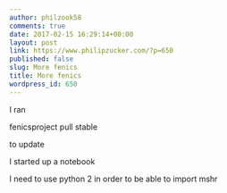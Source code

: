 ```yaml
---
author: philzook58
comments: true
date: 2017-02-15 16:29:14+00:00
layout: post
link: https://www.philipzucker.com/?p=650
published: false
slug: More fenics
title: More fenics
wordpress_id: 650
---
```


I ran

fenicsproject pull stable

to update

I started up a notebook

I need to use python 2 in order to be able to import mshr


